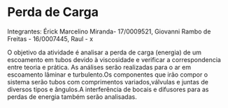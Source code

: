 # Perda de Carga
Integrantes: Érick Marcelino Miranda- 17/0009521, Giovanni Rambo de Freitas - 16/0007445, Raul - x

O objetivo da atividade é analisar a perda de carga (energia) de um escoamento em tubos devido à viscosidade e verificar a correspondencia entre teoria e prática.
As análises serão realizadas para o ar em escoamento lâminar e turbulento.Os componentes que irão compor o sistema serão tubos com comprimentos variados,válvulas e juntas de diversos tipos e ângulos.A interferência de bocais e difusores para as perdas de energia também serão analisadas.
